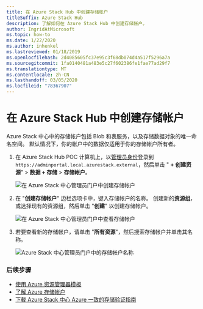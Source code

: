 ```yaml
---
title: 在 Azure Stack Hub 中创建存储帐户
titleSuffix: Azure Stack Hub
description: 了解如何在 Azure Stack Hub 中创建存储帐户。
author: IngridAtMicrosoft
ms.topic: how-to
ms.date: 1/22/2020
ms.author: inhenkel
ms.lastreviewed: 01/18/2019
ms.openlocfilehash: 2d4085605fc37e95c3f68db074d4a517f5296a7a
ms.sourcegitcommit: 1fa0140481a483e5c27f602386fe1fae77ad29f7
ms.translationtype: MT
ms.contentlocale: zh-CN
ms.lasthandoff: 03/05/2020
ms.locfileid: "78367907"
---
```

# <a name="create-storage-accounts-in-azure-stack-hub"></a>在 Azure Stack Hub 中创建存储帐户

Azure Stack 中心中的存储帐户包括 Blob 和表服务，以及存储数据对象的唯一命名空间。 默认情况下，你的帐户中的数据仅适用于你的存储帐户所有者。

1. 在 Azure Stack Hub POC 计算机上，以[管理员身份](../asdk/asdk-connect.md)登录到 `https://adminportal.local.azurestack.external`，然后单击 " **+ 创建资源**" > **数据 + 存储** > **存储帐户**。

   ![在 Azure Stack 中心管理员门户中创建存储帐户](media/azure-stack-provision-storage-account/image01.png)

2. 在 "**创建存储帐户**" 边栏选项卡中，键入存储帐户的名称。 创建新的**资源组**，或选择现有的资源组，然后单击 "**创建**" 以创建存储帐户。

   ![在 Azure Stack 中心管理员门户中查看存储帐户](media/azure-stack-provision-storage-account/image02.png)

3. 若要查看新的存储帐户，请单击 "**所有资源**"，然后搜索存储帐户并单击其名称。

    ![Azure Stack 中心管理员门户中的存储帐户名称](media/azure-stack-provision-storage-account/image03.png)

### <a name="next-steps"></a>后续步骤

- [使用 Azure 资源管理器模板](../user/azure-stack-arm-templates.md)
- [了解 Azure 存储帐户](/azure/storage/common/storage-create-storage-account)
- [下载 Azure Stack 中心 Azure 一致的存储验证指南](https://aka.ms/azurestacktp1doc)

